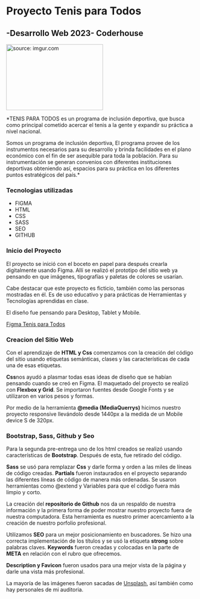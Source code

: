 # Proyecto Tenis para Todos 
## -Desarrollo Web 2023- Coderhouse

<a href="https://imgur.com/AI8ojAx"><img src="https://i.imgur.com/AI8ojAx.png" width="259px" height="176px"  title="source: imgur.com" /></a>

*TENIS PARA TODOS es un programa de inclusión deportiva, que busca como principal cometido acercar el tenis a la gente y expandir su práctica a nivel nacional.

Somos un programa de inclusión deportiva, El programa provee de los instrumentos necesarios para su desarrollo y brinda facilidades en el plano económico con el fin de ser asequible para toda la población. Para su instrumentación se generan convenios con diferentes instituciones deportivas obteniendo así, espacios para su práctica en los diferentes puntos estratégicos del país.*

### Tecnologias utilizadas

- FIGMA
- HTML
- CSS
- SASS
- SEO
- GITHUB

### Inicio del Proyecto

El proyecto se inició con el boceto en papel para después crearla digitalmente usando Figma. Allí se realizó el prototipo del sitio web ya pensando en que imágenes, tipografías y paletas de colores se usarían.

Cabe destacar que este proyecto es ficticio, también como las personas mostradas en él. Es de uso educativo y para prácticas de Herramientas y Tecnologías aprendidas en clase.

El diseño fue pensando para Desktop, Tablet y Mobile.

[Figma Tenis para Todos](http://https://www.figma.com/file/wBlRTUTtnes9RUo2k3jIhS/Tenis-para-todos?type=design&node-id=0%3A1&t=j0FXNwdq4PYcpjH8-1 "Figma Tenis para Todos")

### Creacion del Sitio Web
Con el aprendizaje de **HTML y Css** comenzamos con la creación del código del sitio usando etiquetas semánticas, clases y las características de cada una de esas etiquetas.

**Css**nos ayudó a plasmar todas esas ideas de diseño que se habían pensando cuando se creó en Figma. El maquetado del proyecto se realizó con **Flexbox y Grid**.
Se importaron fuentes desde Google Fonts y se utilizaron en varios pesos y formas.

Por medio de la herramienta **@media (MediaQuerrys)** hicimos nuestro proyecto responsive llevándolo desde 1440px a la medida de un Mobile device S de 320px.

### Bootstrap, Sass, Github y Seo

Para la segunda pre-entrega uno de los html creados se realizó usando características de **Bootstrap**. Después de esta, fue retirado del código.

**Sass** se usó para remplazar **Css** y darle forma y orden a las miles de líneas de código creadas. **Partials** fueron instaurados en el proyecto separando las diferentes líneas de código de manera más ordenadas.
Se usaron herramientas como @extend y Variables para que el código fuera más limpio y corto.

La creación del **repositorio de Github** nos da un respaldo de nuestra información y la primera forma de poder mostrar nuestro proyecto fuera de nuestra computadora.
Esta herramienta es nuestro primer acercamiento a la creación de nuestro porfolio profesional.

Utilizamos **SEO** para un mejor posicionamiento en buscadores. Se hizo una correcta implementación de los títulos y se usó la etiqueta **strong** sobre palabras claves. **Keywords** fueron creadas y colocadas en la parte de **META** en relación con el rubro que ofrecemos.

**Description y Favicon** fueron usados para una mejor vista de la página y darle una vista más profesional.

La mayoría de las imágenes fueron sacadas de [Unsplash](https://unsplash.com/es "Unsplash"), así también como hay personales de mi auditoria.
